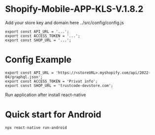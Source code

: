# Shopify-Mobile-APP-KLS-V.1.8.2

Add your store key and domain here ../src/config/config.js 

``` 
export const API_URL = '...'; 
export const ACCESS_TOKEN = '...';
export const SHOP_URL = '...';
```


# Config Example 
```
export const API_URL = 'https://<storeURL>.myshopify.com/api/2022-04/graphql.json';
export const ACCESS_TOKEN = 'Privat info';
export const SHOP_URL = 'trustcode-devstore.com';
```

Run application after install react-native 

# Quick start for Android
```bash
npx react-native run-android
```

